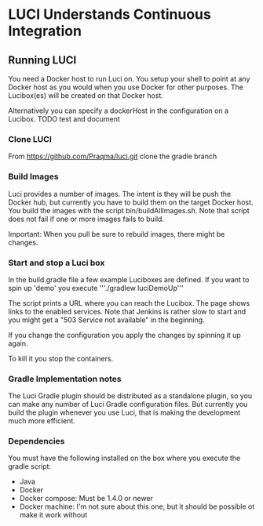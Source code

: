 # LUCI Understands Continuous Integration

## Running LUCI

You need a Docker host to run Luci on. You setup your shell to point at any Docker host as you
would when you use Docker for other purposes. The Lucibox(es) will be created on that Docker host.

Alternatively you can specify a dockerHost in the configuration on a Lucibox. TODO test and document

### Clone LUCI

From https://github.com/Praqma/luci.git clone the gradle branch

### Build Images

Luci provides a number of images. The intent is they will be push the  Docker hub, but currently you have to build them on the target Docker host.
You build the images with the script bin/buildAllImages.sh. Note that script does not fail if one or more images fails to build.

Important: When you pull  be sure to rebuild images, there might be changes. 

### Start and stop a Luci box

In the build.gradle file a few example Luciboxes are defined. If you want to spin up 'demo' you execute
'''./gradlew luciDemoUp'''

The script prints a URL where you can reach the Lucibox. The page shows links to the enabled services.
Note that Jenkins is rather slow to start and you might get a "503 Service not available" in the beginning.

If you change the configuration you apply the changes by spinning it up again.

To kill it you stop the containers.

### Gradle Implementation notes

The Luci Gradle plugin should be distributed as a standalone plugin, so you can make any number of Luci Gradle configuration files. But currently you build the plugin whenever you use Luci, that is making the development much more efficient.

### Dependencies

You must have the following installed on the box where you execute the gradle script:
* Java
* Docker
* Docker compose: Must be 1.4.0 or newer
* Docker machine: I'm not sure about this one, but it should be possible ot make it work without

